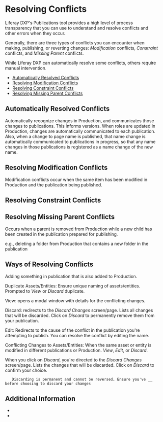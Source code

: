 # Resolving Conflicts

Liferay DXP's Publications tool provides a high level of process transparency that you can use to understand and resolve conflicts and other errors when they occur.

Generally, there are three types of conflicts you can encounter when making, publishing, or reverting changes: *Modification* conflicts, *Constraint* conflicts, and *Missing Parent* conflicts.

While Liferay DXP can automatically resolve some conflicts, others require manual intervention.

* [Automatically Resolved Conflicts](#automatically-resolved-conflicts)
* [Resolving Modification Conflicts](#resolving-modification-conflicts)
* [Resolving Constraint Conflicts](#resolving-constraint-conflicts)
* [Resolving Missing Parent Conflicts](#resolving-missing-parent-conflicts)

## Automatically Resolved Conflicts

Automatically recognize changes in Production, and communicates those changes to publications. <!--automatic conflict resolution is between Production and publications, given subsequent changes to Production--> This informs versions. When roles are updated in Production, changes are automatically communicated to each publication. Also, when a change to page name is published, that name change is automatically communicated to publications in progress, so that any name changes in those publications is registered as a name change of the new name. <!--essentially resolves a discrepancy between current Production and the publication's version of Production.-->

<!--Automatic resolution resolves conflicts by adding, modifying, or removing the conflicts from the publication. ??-->

## Resolving Modification Conflicts

Modification conflicts occur when the same item has been modified in Production and the publication being published.

## Resolving Constraint Conflicts

## Resolving Missing Parent Conflicts

Occurs when a parent is removed from Production while a new child has been created in the publication prepared for publishing.

e.g., deleting a folder from Production that contains a new folder in the publication

## Ways of Resolving Conflicts

Adding something in publication that is also added to Production.

Duplicate Assets/Entities: Ensure unique naming of assets/entities. Prompted to *View* or *Discard* duplicate.

View: opens a modal window with details for the conflicting changes.

Discard: redirects to the *Discard Changes* screen/page. Lists all changes that will be discarded. Click on *Discard* to permanently remove them from your publication.

Edit: Redirects to the cause of the conflict in the publication you're attempting to publish. You can resolve the conflict by editing the name.

Conflicting Changes to Assets/Entities: When the same asset or entity is modified in different publications or Production. *View*, *Edit*, or *Discard*.

When you click on *Discard*, you're directed to the *Discard Changes* screen/page. Lists the changes that will be discarded. Click on *Discard* to confirm your choice.

```warning::
   Discarding is permanent and cannot be reversed. Ensure you've __ before choosing to discard your changes
```

## Additional Information

* []()
* []()
